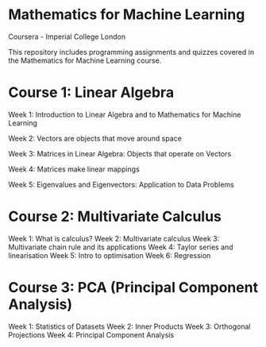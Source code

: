# Mathematics for Machine Learning
Coursera - Imperial College London


This repository includes programming assignments and quizzes covered in the Mathematics for Machine Learning course.

# Course 1: Linear Algebra
Week 1: Introduction to Linear Algebra and to Mathematics for Machine Learning

Week 2: Vectors are objects that move around space

Week 3: Matrices in Linear Algebra: Objects that operate on Vectors

Week 4: Matrices make linear mappings

Week 5: Eigenvalues and Eigenvectors: Application to Data Problems

# Course 2: Multivariate Calculus
Week 1: What is calculus?
Week 2: Multivariate calculus
Week 3: Multivariate chain rule and its applications
Week 4: Taylor series and linearisation
Week 5: Intro to optimisation
Week 6: Regression

# Course 3: PCA (Principal Component Analysis)
Week 1: Statistics of Datasets
Week 2: Inner Products
Week 3: Orthogonal Projections
Week 4: Principal Component Analysis
